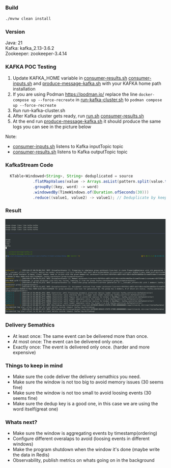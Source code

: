 ### Build 
```bash
./mvnw clean install 
```
### Version
Java: 21 <BR/>
Kafka: kafka_2.13-3.6.2 <BR/>
Zookeeper: zookeeper-3.4.14 <BR/>

### KAFKA POC Testing

1. Update KAFKA_HOME variable in [consumer-results.sh](consumer-results.sh) [consumer-inputs.sh](consumer-inputs.sh) and [produce-message-kafka.sh](produce-message-kafka.sh) with your KAFKA home path installation
2. If you are using Podman https://podman.io/ replace the line `docker-compose up --force-recreate` in [run-kafka-cluster.sh](run-kafka-cluster.sh) to `podman compose up --force-recreate`
3. Run run-kafka-cluster.sh
4. After Kafka cluster gets ready, run  [run.sh](run.sh) [consumer-results.sh](consumer-results.sh)
5. At the end run [produce-message-kafka.sh](produce-message-kafka.sh) it should produce the same logs you can see in the picture below

Note:
- [consumer-inputs.sh](consumer-inputs.sh) listens to Kafka inputTopic topic
- [consumer-results.sh](consumer-results.sh) listens to Kafka outputTopic topic

### KafkaStream Code
```java
  KTable<Windowed<String>, String> deduplicated = source
            .flatMapValues(value -> Arrays.asList(pattern.split(value.toLowerCase())))
            .groupBy((key, word) -> word)
            .windowedBy(TimeWindows.of(Duration.ofSeconds(30)))
            .reduce((value1, value2) -> value1); // Deduplicate by keeping the first occurrence
```

### Result
<img src="result-working.png" />

### Delivery Semathics

* At least once: The same event can be delivered more than once.
* At most once: The event can be delivered only once.
* Exactly once: The event is delivered only once. (harder and more expensive)

### Things to keep in mind

* Make sure the code deliver the delivery semathics you need.
* Make sure the window is not too big to avoid memory issues (30 seems fine)
* Make sure the window is not too small to avoid loosing events (30 seems fine)
* Make sure the dedup key is a good one, in this case we are using the word itself(great one)

### Whats next?

* Make sure the window is aggregating events by timestamp(ordering)
* Configure different overalaps to avoid (loosing events in different windows)
* Make the program shutdown when the window it's done (maybe write the data in Redis)
* Observability, publish metrics on whats going on in the background